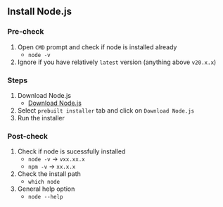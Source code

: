 ## Install Node.js

### Pre-check
1. Open `CMD` prompt and check if node is installed already
    - `node -v` 
2. Ignore if you have relatively `latest` version (anything above `v20.x.x`)

### Steps
1. Download Node.js
    - [Download Node.js](https://nodejs.org/en/download)
2. Select `prebuilt installer` tab and click on `Download Node.js`
2. Run the installer

### Post-check
1. Check if node is sucessfully installed
    - `node -v` -> `vxx.xx.x`
    - `npm -v` -> `xx.x.x`
2. Check the install path
    - `which node`
3. General help option
    - `node --help`